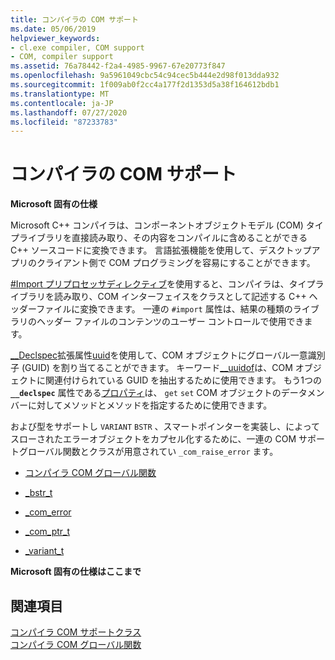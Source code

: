 ```yaml
---
title: コンパイラの COM サポート
ms.date: 05/06/2019
helpviewer_keywords:
- cl.exe compiler, COM support
- COM, compiler support
ms.assetid: 76a78442-f2a4-4985-9967-67e20773f847
ms.openlocfilehash: 9a5961049cbc54c94cec5b444e2d98f013dda932
ms.sourcegitcommit: 1f009ab0f2cc4a177f2d1353d5a38f164612bdb1
ms.translationtype: MT
ms.contentlocale: ja-JP
ms.lasthandoff: 07/27/2020
ms.locfileid: "87233783"
---
```

# <a name="compiler-com-support"></a>コンパイラの COM サポート

**Microsoft 固有の仕様**

Microsoft C++ コンパイラは、コンポーネントオブジェクトモデル (COM) タイプライブラリを直接読み取り、その内容をコンパイルに含めることができる C++ ソースコードに変換できます。 言語拡張機能を使用して、デスクトップアプリのクライアント側で COM プログラミングを容易にすることができます。

[#Import プリプロセッサディレクティブ](../preprocessor/hash-import-directive-cpp.md)を使用すると、コンパイラは、タイプライブラリを読み取り、COM インターフェイスをクラスとして記述する C++ ヘッダーファイルに変換できます。 一連の `#import` 属性は、結果の種類のライブラリのヘッダー ファイルのコンテンツのユーザー コントロールで使用できます。

[__Declspec](../cpp/declspec.md)拡張属性[uuid](../cpp/uuid-cpp.md)を使用して、COM オブジェクトにグローバル一意識別子 (GUID) を割り当てることができます。 キーワード[__uuidof](../cpp/uuidof-operator.md)は、COM オブジェクトに関連付けられている GUID を抽出するために使用できます。 もう1つの **`__declspec`** 属性である[プロパティ](../cpp/property-cpp.md)は、 `get` `set` COM オブジェクトのデータメンバーに対してメソッドとメソッドを指定するために使用できます。

および型をサポートし `VARIANT` `BSTR` 、スマートポインターを実装し、によってスローされたエラーオブジェクトをカプセル化するために、一連の COM サポートグローバル関数とクラスが用意されてい `_com_raise_error` ます。

- [コンパイラ COM グローバル関数](../cpp/compiler-com-global-functions.md)

- [_bstr_t](../cpp/bstr-t-class.md)

- [_com_error](../cpp/com-error-class.md)

- [_com_ptr_t](../cpp/com-ptr-t-class.md)

- [_variant_t](../cpp/variant-t-class.md)

**Microsoft 固有の仕様はここまで**

## <a name="see-also"></a>関連項目

[コンパイラ COM サポートクラス](../cpp/compiler-com-support-classes.md)<br/>
[コンパイラ COM グローバル関数](../cpp/compiler-com-global-functions.md)
